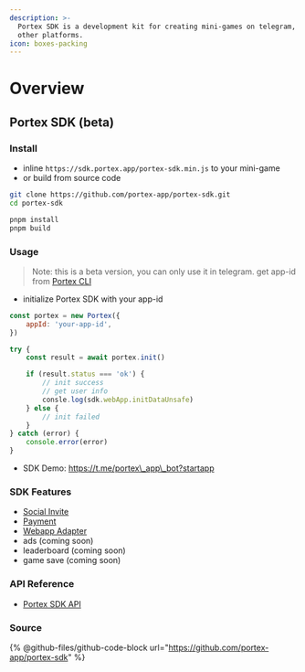 ```yaml
---
description: >-
  Portex SDK is a development kit for creating mini-games on telegram, web and
  other platforms.
icon: boxes-packing
---
```


# Overview

## Portex SDK (beta)

### Install

- inline `https://sdk.portex.app/portex-sdk.min.js` to your mini-game
- or build from source code

```bash
git clone https://github.com/portex-app/portex-sdk.git
cd portex-sdk

pnpm install
pnpm build
```

### Usage

> Note: this is a beta version, you can only use it in telegram. get app-id from [Portex CLI](../cli/overview.md)

- initialize Portex SDK with your app-id

```javascript
const portex = new Portex({
	appId: 'your-app-id',
})

try {
	const result = await portex.init()

	if (result.status === 'ok') {
		// init success
		// get user info
		consle.log(sdk.webApp.initDataUnsafe)
	} else {
		// init failed
	}
} catch (error) {
	console.error(error)
}
```

- SDK Demo: https://t.me/portex\_app\_bot?startapp

### SDK Features

- [Social Invite](sdk/social.md)
- [Payment](sdk/payment.md)
- [Webapp Adapter](sdk/webapp.md)
- ads (coming soon)
- leaderboard (coming soon)
- game save (coming soon)

### API Reference

- [Portex SDK API](https://sdk.portex.app/docs/index.html)

### Source

{% @github-files/github-code-block url="https://github.com/portex-app/portex-sdk" %}
